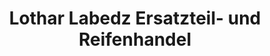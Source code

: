 ---
title: "Lothar Labedz Ersatzteil- und Reifenhandel"
url: /denzlingen/lothar-labedz-ersatzteil-und-reifenhandel/
shop: Autohaus
---